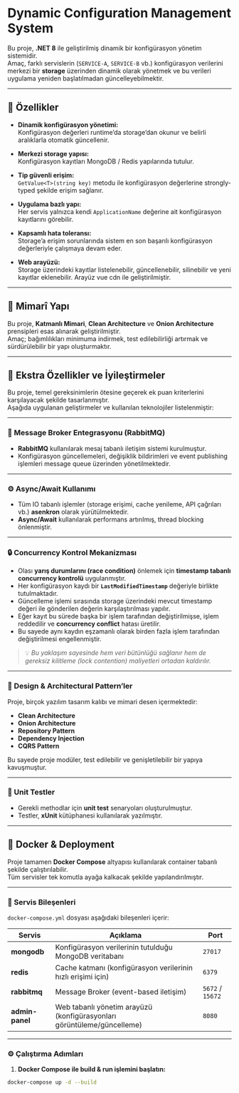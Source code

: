 # Dynamic Configuration Management System

Bu proje, **.NET 8** ile geliştirilmiş dinamik bir konfigürasyon yönetim sistemidir.  
Amaç, farklı servislerin (`SERVICE-A`, `SERVICE-B` vb.) konfigürasyon verilerini merkezi bir **storage** üzerinden dinamik olarak yönetmek ve bu verileri uygulama yeniden başlatılmadan güncelleyebilmektir.

---

## 🚀 Özellikler

- **Dinamik konfigürasyon yönetimi:**  
  Konfigürasyon değerleri runtime’da storage’dan okunur ve belirli aralıklarla otomatik güncellenir.

- **Merkezi storage yapısı:**  
  Konfigürasyon kayıtları MongoDB / Redis yapılarında tutulur.

- **Tip güvenli erişim:**  
  `GetValue<T>(string key)` metodu ile konfigürasyon değerlerine strongly-typed şekilde erişim sağlanır.

- **Uygulama bazlı yapı:**  
  Her servis yalnızca kendi `ApplicationName` değerine ait konfigürasyon kayıtlarını görebilir.

- **Kapsamlı hata toleransı:**  
  Storage’a erişim sorunlarında sistem en son başarılı konfigürasyon değerleriyle çalışmaya devam eder.

- **Web arayüzü:**  
  Storage üzerindeki kayıtlar listelenebilir, güncellenebilir, silinebilir ve yeni kayıtlar eklenebilir. Arayüz vue cdn ile geliştirilmiştir.

---

## 🧱 Mimarî Yapı

Bu proje, **Katmanlı Mimari**, **Clean Architecture** ve **Onion Architecture** prensipleri esas alınarak geliştirilmiştir.  
Amaç; bağımlılıkları minimuma indirmek, test edilebilirliği artırmak ve sürdürülebilir bir yapı oluşturmaktır.

---
## 🌟 Ekstra Özellikler ve İyileştirmeler

Bu proje, temel gereksinimlerin ötesine geçerek ek puan kriterlerini karşılayacak şekilde tasarlanmıştır.  
Aşağıda uygulanan geliştirmeler ve kullanılan teknolojiler listelenmiştir:

---

### 📨 Message Broker Entegrasyonu (RabbitMQ)

- **RabbitMQ** kullanılarak mesaj tabanlı iletişim sistemi kurulmuştur.  
- Konfigürasyon güncellemeleri, değişiklik bildirimleri ve event publishing işlemleri message queue üzerinden yönetilmektedir.  

---

### ⚙️ Async/Await Kullanımı

- Tüm IO tabanlı işlemler (storage erişimi, cache yenileme, API çağrıları vb.) **asenkron** olarak yürütülmektedir.  
- **Async/Await** kullanılarak performans artırılmış, thread blocking önlenmiştir.

---

### 🔒 Concurrency Kontrol Mekanizması

- Olası **yarış durumlarını (race condition)** önlemek için **timestamp tabanlı concurrency kontrolü** uygulanmıştır.  
- Her konfigürasyon kaydı bir **`LastModifiedTimestamp`** değeriyle birlikte tutulmaktadır.  
- Güncelleme işlemi sırasında storage üzerindeki mevcut timestamp değeri ile gönderilen değerin karşılaştırılması yapılır.  
- Eğer kayıt bu sürede başka bir işlem tarafından değiştirilmişse, işlem reddedilir ve **concurrency conflict** hatası üretilir.  
- Bu sayede aynı kaydın eşzamanlı olarak birden fazla işlem tarafından değiştirilmesi engellenmiştir.

> 💡 *Bu yaklaşım sayesinde hem veri bütünlüğü sağlanır hem de gereksiz kilitleme (lock contention) maliyetleri ortadan kaldırılır.*

---

### 🧩 Design & Architectural Pattern’ler

Proje, birçok yazılım tasarım kalıbı ve mimari desen içermektedir:

- **Clean Architecture**  
- **Onion Architecture**  
- **Repository Pattern**  
- **Dependency Injection**  
- **CQRS Pattern** 

Bu sayede proje modüler, test edilebilir ve genişletilebilir bir yapıya kavuşmuştur.

---

### 🧪 Unit Testler

- Gerekli methodlar için **unit test** senaryoları oluşturulmuştur.  
- Testler, **xUnit** kütüphanesi kullanılarak yazılmıştır.  

---

## 🐳 Docker & Deployment

Proje tamamen **Docker Compose** altyapısı kullanılarak container tabanlı şekilde çalıştırılabilir.  
Tüm servisler tek komutla ayağa kalkacak şekilde yapılandırılmıştır.

---

### 🚀 Servis Bileşenleri

`docker-compose.yml` dosyası aşağıdaki bileşenleri içerir:

| Servis | Açıklama | Port |
|--------|-----------|------|
| **mongodb** | Konfigürasyon verilerinin tutulduğu MongoDB veritabanı | `27017` |
| **redis** | Cache katmanı (konfigürasyon verilerinin hızlı erişimi için) | `6379` |
| **rabbitmq** | Message Broker (event-based iletişim) | `5672` / `15672` |
| **admin-panel** | Web tabanlı yönetim arayüzü (konfigürasyonları görüntüleme/güncelleme) | `8080` |

---

### ⚙️ Çalıştırma Adımları

1. **Docker Compose ile build & run işlemini başlatın:**

```bash
docker-compose up -d --build





